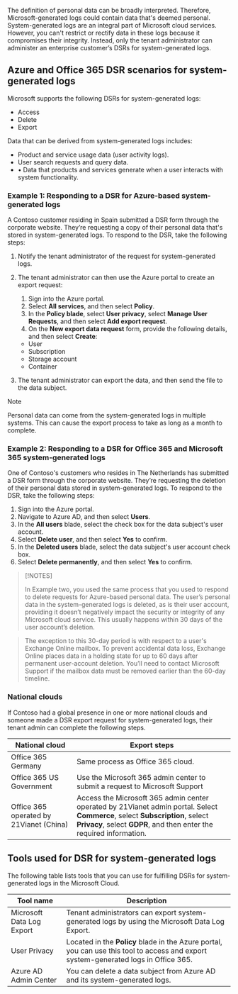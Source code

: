 The definition of personal data can be broadly interpreted. Therefore, Microsoft-generated logs could contain data that's deemed personal. System-generated logs are an integral part of Microsoft cloud services. However, you can't restrict or rectify data in these logs because it compromises their integrity. Instead, only the tenant administrator can administer an enterprise customer’s DSRs for system-generated logs.

## Azure and Office 365 DSR scenarios for system-generated logs

Microsoft supports the following DSRs for system-generated logs:

- Access 
- Delete
- Export 

Data that can be derived from system-generated logs includes:

- Product and service usage data (user activity logs).
- User search requests and query data.
- •	Data that products and services generate when a user interacts with system functionality.

### Example 1: Responding to a DSR for Azure-based system-generated logs

A Contoso customer residing in Spain submitted a DSR form through the corporate website. They’re requesting a copy of their personal data that's stored in system-generated logs. To respond to the DSR, take the following steps:

1. Notify the tenant administrator of the request for system-generated logs.
2. The tenant administrator can then use the Azure portal to create an export request:

    1. Sign into the Azure portal.
    1. Select **All services**, and then select **Policy**.
    1. In the **Policy blade**, select **User privacy**, select **Manage User Requests**, and then select **Add export request**.
    1. On the **New export data request** form, provide the following details, and then select **Create**:

      - User
      - Subscription
      - Storage account
      - Container

3. The tenant administrator can export the data, and then send the file to the data subject.

> [!NOTE]
> Personal data can come from the system-generated logs in multiple systems. This can cause the export process to take as long as a month to complete.

### Example 2: Responding to a DSR for Office 365 and Microsoft 365 system-generated logs

One of Contoso's customers who resides in The Netherlands has submitted a DSR form through the corporate website. They’re requesting the deletion of their personal data stored in system-generated logs. To respond to the DSR, take the following steps:

1. Sign into the Azure portal.
1. Navigate to Azure AD, and then select **Users**.
1. In the **All users** blade, select the check box for the data subject's user account.
1. Select **Delete user**, and then select **Yes** to confirm.
1. In the **Deleted users** blade, select the data subject's user account check box.
1. Select **Delete permanently**, and then select **Yes** to confirm.

> [!NOTES]
> 
> In Example two, you used the same process that you used to respond to delete requests for Azure-based personal data. The user’s personal data in the system-generated logs is deleted, as is their user account, providing it doesn’t negatively impact the security or integrity of any Microsoft cloud service. This usually happens within 30 days of the user account’s deletion.

> The exception to this 30-day period is with respect to a user's Exchange Online mailbox. To prevent accidental data loss, Exchange Online places data in a holding state for up to 60 days after permanent user-account deletion. You’ll need to contact Microsoft Support if the mailbox data must be removed earlier than the 60-day timeline.

### National clouds

If Contoso had a global presence in one or more national clouds and someone made a DSR export request for system-generated logs, their tenant admin can complete the following steps.

|National cloud|Export steps|
|---|---|
|Office 365 Germany|Same process as Office 365 cloud.|
|Office 365 US Government|Use the Microsoft 365 admin center to submit a request to Microsoft Support|
|Office 365 operated by 21Vianet (China)|Access the Microsoft 365 admin center operated by 21Vianet admin portal. Select **Commerce**, select **Subscription**, select **Privacy**, select **GDPR**, and then enter the required information.|

## Tools used for DSR for system-generated logs

The following table lists tools that you can use for fulfilling DSRs for system-generated logs in the Microsoft Cloud.

|Tool name|Description|
|------|------|
|Microsoft Data Log Export|Tenant administrators can export system-generated logs by using the Microsoft Data Log Export.|
|User Privacy|Located in the **Policy** blade in the Azure portal, you can use this tool to access and export system-generated logs in Office 365.|
|Azure AD Admin Center|You can delete a data subject from Azure AD and its system-generated logs.|

